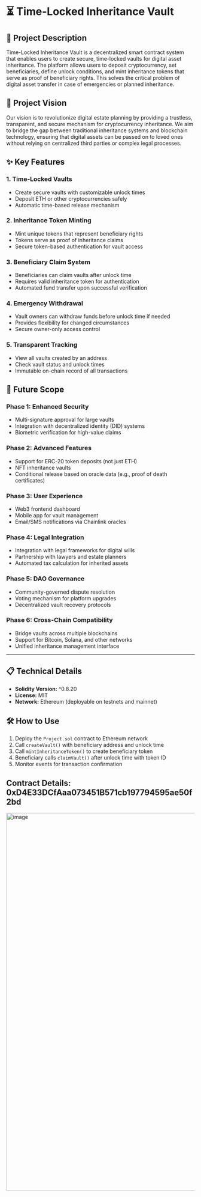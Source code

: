 # ⏳ Time-Locked Inheritance Vault

## 🎯 Project Description
Time-Locked Inheritance Vault is a decentralized smart contract system that enables users to create secure, time-locked vaults for digital asset inheritance. The platform allows users to deposit cryptocurrency, set beneficiaries, define unlock conditions, and mint inheritance tokens that serve as proof of beneficiary rights. This solves the critical problem of digital asset transfer in case of emergencies or planned inheritance.

## 🌟 Project Vision
Our vision is to revolutionize digital estate planning by providing a trustless, transparent, and secure mechanism for cryptocurrency inheritance. We aim to bridge the gap between traditional inheritance systems and blockchain technology, ensuring that digital assets can be passed on to loved ones without relying on centralized third parties or complex legal processes.

## ✨ Key Features

### 1. **Time-Locked Vaults**
- Create secure vaults with customizable unlock times
- Deposit ETH or other cryptocurrencies safely
- Automatic time-based release mechanism

### 2. **Inheritance Token Minting**
- Mint unique tokens that represent beneficiary rights
- Tokens serve as proof of inheritance claims
- Secure token-based authentication for vault access

### 3. **Beneficiary Claim System**
- Beneficiaries can claim vaults after unlock time
- Requires valid inheritance token for authentication
- Automated fund transfer upon successful verification

### 4. **Emergency Withdrawal**
- Vault owners can withdraw funds before unlock time if needed
- Provides flexibility for changed circumstances
- Secure owner-only access control

### 5. **Transparent Tracking**
- View all vaults created by an address
- Check vault status and unlock times
- Immutable on-chain record of all transactions

## 🚀 Future Scope

### Phase 1: Enhanced Security
- Multi-signature approval for large vaults
- Integration with decentralized identity (DID) systems
- Biometric verification for high-value claims

### Phase 2: Advanced Features
- Support for ERC-20 token deposits (not just ETH)
- NFT inheritance vaults
- Conditional release based on oracle data (e.g., proof of death certificates)

### Phase 3: User Experience
- Web3 frontend dashboard
- Mobile app for vault management
- Email/SMS notifications via Chainlink oracles

### Phase 4: Legal Integration
- Integration with legal frameworks for digital wills
- Partnership with lawyers and estate planners
- Automated tax calculation for inherited assets

### Phase 5: DAO Governance
- Community-governed dispute resolution
- Voting mechanism for platform upgrades
- Decentralized vault recovery protocols

### Phase 6: Cross-Chain Compatibility
- Bridge vaults across multiple blockchains
- Support for Bitcoin, Solana, and other networks
- Unified inheritance management interface

---

## 📋 Technical Details
- **Solidity Version:** ^0.8.20
- **License:** MIT
- **Network:** Ethereum (deployable on testnets and mainnet)

## 🛠️ How to Use
1. Deploy the `Project.sol` contract to Ethereum network
2. Call `createVault()` with beneficiary address and unlock time
3. Call `mintInheritanceToken()` to create beneficiary token
4. Beneficiary calls `claimVault()` after unlock time with token ID
5. Monitor events for transaction confirmation

## Contract Details: 0xD4E33DCfAaa073451B571cb197794595ae50f2bd
<img width="1914" height="1006" alt="image" src="https://github.com/user-attachments/assets/0de484b4-aad0-4298-8ed1-a16327cf4c17" />


